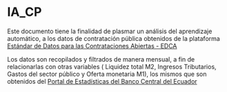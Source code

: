# IA_CP

Este documento tiene la finalidad de plasmar un análisis del aprendizaje automático, a los datos de contratación pública obtenidos de la plataforma [Estándar de Datos para las Contrataciones Abiertas - EDCA](https://datosabiertos.compraspublicas.gob.ec/PLATAFORMA)

Los datos son recopilados y filtrados de manera mensual, a fin de relacionarlas con otras variables ( Liquidez total M2, Ingresos Tributarios, Gastos del sector público y Oferta monetaria M1), los mismos que son obtenidos del [Portal de Estadísticas del Banco Central del Ecuador](https://www.bce.fin.ec/informacioneconomica)

